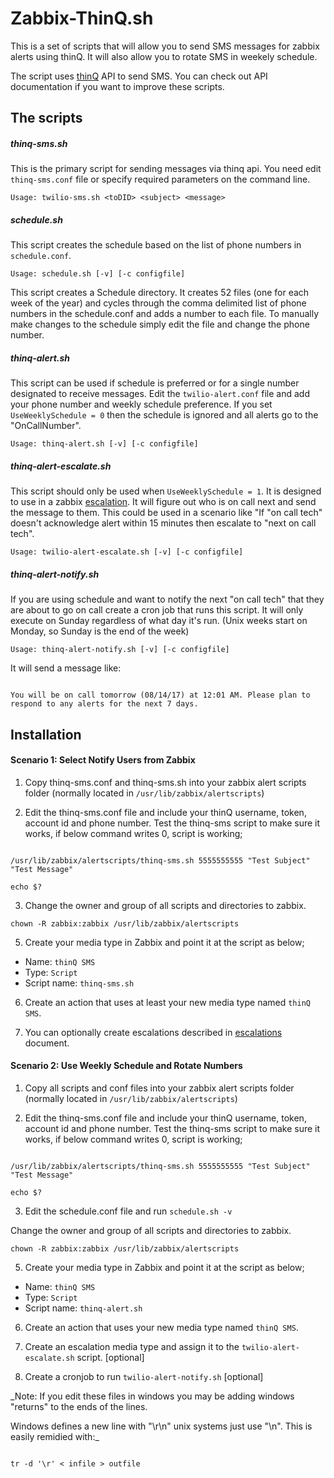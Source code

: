 # Zabbix-ThinQ.sh

This is a set of scripts that will allow you to send SMS messages for zabbix alerts using thinQ. It will also allow you to rotate SMS in weekely schedule.

The script uses [thinQ](https://apidocs.thinq.com/) API to send SMS. You can check out API documentation if you want to improve these scripts.



## The scripts

##### thinq-sms.sh

This is the primary script for sending messages via thinq api. You need edit ``thinq-sms.conf`` file or specify required parameters on the command line.

``Usage: twilio-sms.sh <toDID> <subject> <message>``

  

##### schedule.sh

This script creates the schedule based on the list of phone numbers in ``schedule.conf``.

``Usage: schedule.sh [-v] [-c configfile]``

This script creates a Schedule directory. It creates 52 files (one for each week of the year) and cycles through the comma delimited list of phone numbers in the schedule.conf and adds a number to each file. To manually make changes to the schedule simply edit the file and change the phone number.

  

##### thinq-alert.sh

This script can be used if schedule is preferred or for a single number designated to receive messages. Edit the ``twilio-alert.conf`` file and add your phone number and weekly schedule preference. If you set ``UseWeeklySchedule = 0`` then the schedule is ignored and all alerts go to the "OnCallNumber".

``Usage: thinq-alert.sh [-v] [-c configfile]``  

##### thinq-alert-escalate.sh

This script should only be used when ``UseWeeklySchedule = 1``. It is designed to use in a zabbix [escalation](https://www.zabbix.com/documentation/3.2/manual/config/notifications/action/escalations). It will figure out who is on call next and send the message to them. This could be used in a scenario like "If "on call tech" doesn't acknowledge alert within 15 minutes then escalate to "next on call tech".

 ``Usage: twilio-alert-escalate.sh [-v] [-c configfile]`` 

##### thinq-alert-notify.sh

If you are using schedule and want to notify the next "on call tech" that they are about to go on call create a cron job that runs this script. It will only execute on Sunday regardless of what day it's run. (Unix weeks start on Monday, so Sunday is the end of the week) 

``Usage: thinq-alert-notify.sh [-v] [-c configfile]``

It will send a message like:
```

You will be on call tomorrow (08/14/17) at 12:01 AM. Please plan to respond to any alerts for the next 7 days.

```

  

## Installation

#### Scenario 1: Select Notify Users from Zabbix 

1. Copy thinq-sms.conf and  thinq-sms.sh into your zabbix alert scripts folder (normally located in ``/usr/lib/zabbix/alertscripts``)

2. Edit the thinq-sms.conf file and include your thinQ username, token, account id and phone number. Test the thinq-sms script to make sure it works, if below command writes 0, script is working;

```

/usr/lib/zabbix/alertscripts/thinq-sms.sh 5555555555 "Test Subject" "Test Message"

echo $?

```

3. Change the owner and group of all scripts and directories to zabbix.

  

```chown -R zabbix:zabbix /usr/lib/zabbix/alertscripts```

5. Create your media type in Zabbix and point it at the script as below;

- Name: `thinQ SMS`
- Type: `Script`
- Script name: `thinq-sms.sh`

6. Create an action that uses at least your new media type named `thinQ SMS`.

7. You can optionally create escalations described in [escalations](https://www.zabbix.com/documentation/current/manual/config/notifications/action/escalations) document.

#### Scenario 2: Use Weekly Schedule and Rotate Numbers 

1. Copy all scripts and conf files  into your zabbix alert scripts folder (normally located in ``/usr/lib/zabbix/alertscripts``)

2. Edit the thinq-sms.conf file and include your thinQ username, token, account id and phone number. Test the thinq-sms script to make sure it works, if below command writes 0, script is working;

```

/usr/lib/zabbix/alertscripts/thinq-sms.sh 5555555555 "Test Subject" "Test Message"

echo $?

```

3. Edit the schedule.conf file and run ``schedule.sh -v``

Change the owner and group of all scripts and directories to zabbix.

```chown -R zabbix:zabbix /usr/lib/zabbix/alertscripts```

5. Create your media type in Zabbix and point it at the  script as below;
- Name: `thinQ SMS`
- Type: `Script`
- Script name: `thinq-alert.sh`

6. Create an action that uses your new media type named `thinQ SMS`.

7. Create an escalation media type and assign it to the ``twilio-alert-escalate.sh`` script. [optional]

8. Create a cronjob to run ``twilio-alert-notify.sh``  [optional]

_Note: If you edit these files in windows you may be adding windows "returns" to the ends of the lines.

Windows defines a new line with "\r\n" unix systems just use "\n". This is easily remidied with:_

```

tr -d '\r' < infile > outfile

```
